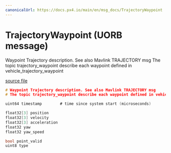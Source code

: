 ```yaml
---
canonicalUrl: https://docs.px4.io/main/en/msg_docs/TrajectoryWaypoint
---
```


# TrajectoryWaypoint (UORB message)

Waypoint Trajectory description. See also Mavlink TRAJECTORY msg
The topic trajectory_waypoint describe each waypoint defined in vehicle_trajectory_waypoint

[source file](https://github.com/PX4/PX4-Autopilot/blob/release/1.14/msg/TrajectoryWaypoint.msg)

```c
# Waypoint Trajectory description. See also Mavlink TRAJECTORY msg
# The topic trajectory_waypoint describe each waypoint defined in vehicle_trajectory_waypoint

uint64 timestamp		# time since system start (microseconds)

float32[3] position
float32[3] velocity
float32[3] acceleration
float32 yaw
float32 yaw_speed

bool point_valid
uint8 type

```
